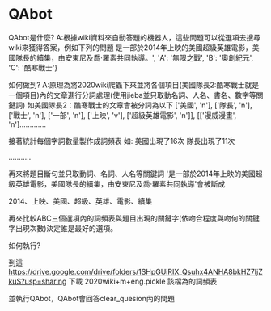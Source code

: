 # QAbot
QAbot是什麼?
A:根據wiki資料來自動答題的機器人，這些問題可以從選項去搜尋wiki來獲得答案，例如下列的問題
是一部於2014年上映的美國超級英雄電影，美國隊長的續集，由安東尼及喬·羅素共同執導。', 'A': '無限之戰', 'B': '奧創紀元', 'C': '酷寒戰士'}

如何做到?
A:原理為將2020wiki爬蟲下來並將各個項目(美國隊長2:酷寒戰士就是一個項目)內的文章進行分詞處理(使用jieba並只取動名詞、人名、書名、數字等關鍵詞)
如美國隊長2：酷寒戰士的文章會被分詞為以下
['美國', 'n'], ['隊長', 'n'], ['戰士', 'n'], ['一部', 'n'], ['上映', 'v'], ['超級英雄電影', 'n']], [['漫威漫畫', 'n'].............

接著統計每個字詞數量製作成詞頻表
如:
美國出現了16次
隊長出現了11次

...........

再來將題目斷句並只取動詞、名詞、人名等關鍵詞
'是一部於2014年上映的美國超級英雄電影，美國隊長的續集，由安東尼及喬·羅素共同執導'會被斷成 

2014、上映、美國、超級、英雄、電影、續集

再來比較ABC三個選項內的詞頻表與題目出現的關鍵字(依吻合程度與吻何的關鍵字出現次數)決定誰是最好的選項。

如何執行?

到這 https://drive.google.com/drive/folders/1SHpGUiRIX_Qsuhx4ANHA8bkHZ7IjZkuS?usp=sharing 下載 2020wiki+m+eng.pickle 該檔為的詞頻表

並執行QAbot，QAbot會回答clear_quesion內的問題









